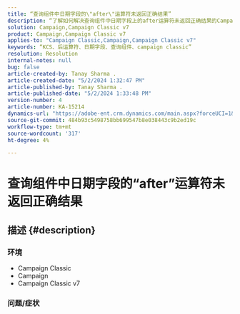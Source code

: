 ```yaml
---
title: “查询组件中日期字段的\"after\"运算符未返回正确结果”
description: “了解如何解决查询组件中日期字段上的after运算符未返回正确结果的Campaign Classic问题。”
solution: Campaign,Campaign Classic v7
product: Campaign,Campaign Classic v7
applies-to: "Campaign Classic,Campaign,Campaign Classic v7"
keywords: “KCS、后运算符、日期字段、查询组件、campaign classic”
resolution: Resolution
internal-notes: null
bug: false
article-created-by: Tanay Sharma .
article-created-date: "5/2/2024 1:32:47 PM"
article-published-by: Tanay Sharma .
article-published-date: "5/2/2024 1:33:48 PM"
version-number: 4
article-number: KA-15214
dynamics-url: "https://adobe-ent.crm.dynamics.com/main.aspx?forceUCI=1&pagetype=entityrecord&etn=knowledgearticle&id=05cfa972-8808-ef11-9f8a-6045bd026dc7"
source-git-commit: 484b93c5498758bb699547b8e038443c9b2ed19c
workflow-type: tm+mt
source-wordcount: '317'
ht-degree: 4%

---
```


# 查询组件中日期字段的“after”运算符未返回正确结果

## 描述 {#description}


### <b>环境</b>

- Campaign Classic
- Campaign
- Campaign Classic v7




### <b>问题/症状</b>

此 *after运算符*&#x200B;查询组件中的日期字段未返回正确结果。 查询仍在返回记录，其中 *创建日期=最大创建日期*. 有什么问题吗？



<b>重现问题的步骤</b>



1. 转到任意架构。
2. 转到 <b>“数据”选项卡</b>.
3. 配置列表并添加 *创建日期字段*.
4. 按创建日期降序对列表进行排序，并记下最大创建日期和时间。
5. 创建新工作流。
6. 向工作流中添加查询组件。
7. 更新查询，使其具有创建日期在最大创建日期之后的过滤器（从上一步骤中记录）。
8. 理想情况下，查询不应返回任何记录，但仍会返回记录，其中 *创建日期=最大创建日期*.





## 解决方法 {#resolution}




工作流可以通过在最大时长上加1秒来修改，这应该可以解决这个问题
<br><br>原因<br>
工作流中的查询正在处理 *hh:mm:ss.000*&#x200B;格式*，*，以微秒为单位。

这意味着，在此表中，最大日期为4.38.56秒，但有6条唯一记录，其最大日期为4小时、38分钟、56秒，并且进一步拆分为（001微秒/002微秒/003微秒/004微秒/005微秒/006微秒）。

所以它才拿到记录。

通过将查询放置为进行测试 *2017-10-18 16:38:下午57* 再次在工作流中查找。 这将不会获取任何结果。 这证明有多个日期为16的记录:38:56秒，如上所述。

